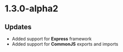 # 1.3.0-alpha2

## Updates

- Added support for **Express** framework
- Added support for **CommonJS** exports and imports

